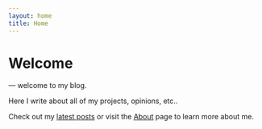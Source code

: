 ```yaml
---
layout: home
title: Home
---
```


# Welcome

— welcome to my blog.

Here I write about all of my projects, opinions, etc..

Check out my [latest posts](/blog) or visit the [About](/about) page to learn more about me.


